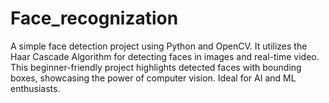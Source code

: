# Face_recognization
A simple face detection project using Python and OpenCV. It utilizes the Haar Cascade Algorithm for detecting faces in images and real-time video. This beginner-friendly project highlights detected faces with bounding boxes, showcasing the power of computer vision. Ideal for AI and ML enthusiasts.

